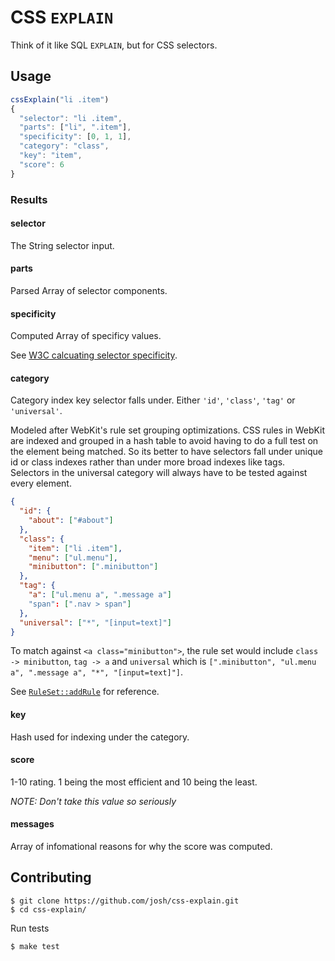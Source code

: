 CSS `EXPLAIN`
=============

Think of it like SQL `EXPLAIN`, but for CSS selectors.


## Usage

``` javascript
cssExplain("li .item")
{
  "selector": "li .item",
  "parts": ["li", ".item"],
  "specificity": [0, 1, 1],
  "category": "class",
  "key": "item",
  "score": 6
}
```

### Results

#### selector

The String selector input.

#### parts

Parsed Array of selector components.

#### specificity

Computed Array of specificy values.

See [W3C calcuating selector specificity](http://www.w3.org/TR/CSS21/cascade.html#specificity).

#### category

Category index key selector falls under. Either `'id'`, `'class'`, `'tag'` or `'universal'`.

Modeled after WebKit's rule set grouping optimizations. CSS rules in WebKit are indexed and grouped in a hash table to avoid having to do a full test on the element being matched. So its better to have selectors fall under unique id or class indexes rather than under more broad indexes like tags. Selectors in the universal category will always have to be tested against every element.

``` json
{
  "id": {
    "about": ["#about"]
  },
  "class": {
    "item": ["li .item"],
    "menu": ["ul.menu"],
    "minibutton": [".minibutton"]
  },
  "tag": {
    "a": ["ul.menu a", ".message a"]
    "span": [".nav > span"]
  },
  "universal": ["*", "[input=text]"]
}
```

To match against `<a class="minibutton">`, the rule set would include `class -> minibutton`, `tag -> a` and `universal` which is `[".minibutton", "ul.menu a", ".message a", "*", "[input=text]"]`.

See [`RuleSet::addRule`](https://github.com/WebKit/webkit/blob/d674eba907a703e8b840d9941d19888de6cf7438/Source/WebCore/css/StyleResolver.cpp#L2589-L2627) for reference.

#### key

Hash used for indexing under the category.

#### score

1-10 rating. 1 being the most efficient and 10 being the least.

*NOTE: Don't take this value so seriously*

#### messages

Array of infomational reasons for why the score was computed.


## Contributing


    $ git clone https://github.com/josh/css-explain.git
    $ cd css-explain/

Run tests

    $ make test
